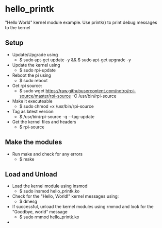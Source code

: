 # hello_printk

"Hello World" kernel module example. Use printk() to print debug messages to the kernel

## Setup

- Update/Upgrade using 
  - $ sudo apt-get update -y && $ sudo apt-get upgrade -y
- Update the kernel using 
  - $ sudo rpi-update
- Reboot the pi using 
  - $ sudo reboot
- Get rpi source:
  - $ sudo wget https://raw.githubusercontent.com/notro/rpi-source/master/rpi-source -O /usr/bin/rpi-source
- Make it executeable
  - $ sudo  chmod +x /usr/bin/rpi-source
- Tag as latest version
  - $ /usr/bin/rpi-source -q --tag-update
- Get the kernel files and headers
  - $ rpi-source

## Make the modules
- Run make and check for any errors
  - $ make

## Load and Unload 
- Load the kernel module using insmod
  - $ sudo insmod hello_printk.ko
- Check for the "Hello, World!" kernel messages using: 
  - $ dmesg
- If successful, unload the kernel modules using rmmod and look for the "Goodbye, world" message
  - $ sudo rmmod hello_printk.ko
- 
